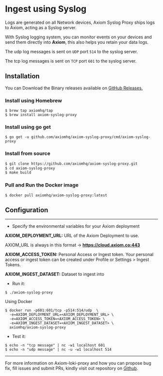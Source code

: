 <div class="axi-header">
  <h1>Ingest using Syslog</h1>
</div>

Logs are generated on all Network devices, Axiom Syslog Proxy ships logs to Axiom, acting as a Syslog server.

With Syslog logging system, you can monitor events on your devices and send them directly into **Axiom**, this also helps you retain your data logs. 

The udp log messages is sent on `UDP` port `514` to the syslog server. 

The tcp log messages is sent on `TCP` port `601` to the syslog server. 
## Installation

You can Download the Binary releases available on [GitHub Releases.](https://github.com/axiomhq/axiom-syslog-proxy/releases/tag/v0.1.4)

### Install using Homebrew

```shell
$ brew tap axiomhq/tap
$ brew install axiom-syslog-proxy
```

### Install using go get

```shell
$ go get -u github.com/axiomhq/axiom-syslog-proxy/cmd/axiom-syslog-proxy
```

### Install from source

```bash
$ git clone https://github.com/axiomhq/axiom-syslog-proxy.git
$ cd axiom-syslog-proxy
$ make build
```

### Pull and Run the Docker image 

```shell 
$ docker pull axiomhq/axiom-syslog-proxy:latest
```

## Configuration

---

- Specify the environmental variables for your Axiom deployment

**AXIOM_DEPLOYMENT_URL:** URL of the Axiom Deployment to use.

AXIOM_URL is always in this format -> **https://cloud.axiom.co:443**

**AXIOM_ACCESS_TOKEN:** Personal Access or Ingest token. Your personal access or ingest token can be created under Profile or Settings > Ingest Tokens.

**AXIOM_INGEST_DATASET:**  Dataset to ingest into

- Run it:

```shell
$ ./axiom-syslog-proxy
```

Using Docker

```shell
$ docker run -p601:601/tcp -p514:514/udp  \
  -e=AXIOM_DEPLOYMENT_URL=<AXIOM_DEPLOYMENT_URL> \
  -e=AXIOM_ACCESS_TOKEN=<AXIOM_ACCESS_TOKEN> \
  -e=AXIOM_INGEST_DATASET=<AXIOM_INGEST_DATASET> \
  axiomhq/axiom-syslog-proxy
```

- Test it:

```shell
$ echo -n "tcp message" | nc -w1 localhost 601
$ echo -n "udp message" | nc -u -w1 localhost 514
```

---

For more information on Axiom-loki-proxy and how you can propose bug fix, fill issues and submit PRs, kindly visit out repository on [Github](https://github.com/axiomhq/axiom-syslog-proxy). 









